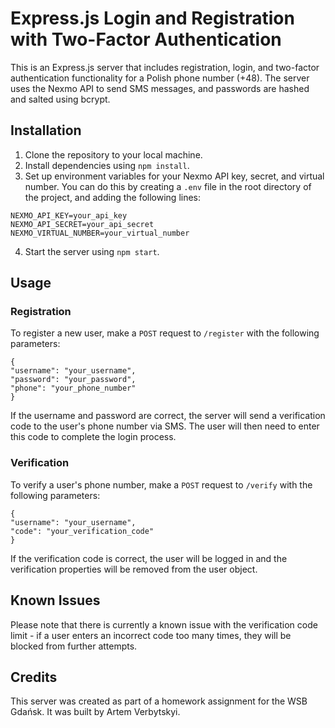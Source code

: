 # Express.js Login and Registration with Two-Factor Authentication

This is an Express.js server that includes registration, login, and two-factor authentication functionality for a Polish phone number (+48). The server uses the Nexmo API to send SMS messages, and passwords are hashed and salted using bcrypt.

## Installation

1. Clone the repository to your local machine.
2. Install dependencies using `npm install`.
3. Set up environment variables for your Nexmo API key, secret, and virtual number. You can do this by creating a `.env` file in the root directory of the project, and adding the following lines:

```
NEXMO_API_KEY=your_api_key
NEXMO_API_SECRET=your_api_secret
NEXMO_VIRTUAL_NUMBER=your_virtual_number
```

4. Start the server using `npm start`.

## Usage

### Registration

To register a new user, make a `POST` request to `/register` with the following parameters:

```
{
"username": "your_username",
"password": "your_password",
"phone": "your_phone_number"
}

```

If the username and password are correct, the server will send a verification code to the user's phone number via SMS. The user will then need to enter this code to complete the login process.

### Verification

To verify a user's phone number, make a `POST` request to `/verify` with the following parameters:

```
{
"username": "your_username",
"code": "your_verification_code"
}
```

If the verification code is correct, the user will be logged in and the verification properties will be removed from the user object.

## Known Issues

Please note that there is currently a known issue with the verification code limit - if a user enters an incorrect code too many times, they will be blocked from further attempts.

## Credits

This server was created as part of a homework assignment for the WSB Gdańsk. It was built by Artem Verbytskyi.
